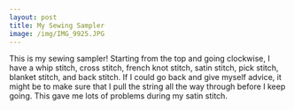 ```yaml
---
layout: post
title: My Sewing Sampler
image: /img/IMG_9925.JPG
---
```


This is my sewing sampler!
Starting from the top and going clockwise, I have a whip stitch, cross stitch, french knot stitch, satin stitch, pick stitch, blanket stitch, and back stitch.
If I could go back and give myself advice, it might be to make sure that I pull the string all the way through before I keep going.
This gave me lots of problems during my satin stitch.
